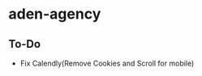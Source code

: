 # aden-agency
<h2>To-Do</h2>
<ul>
  <li>Fix Calendly(Remove Cookies and Scroll for mobile)</li>
</ul>
